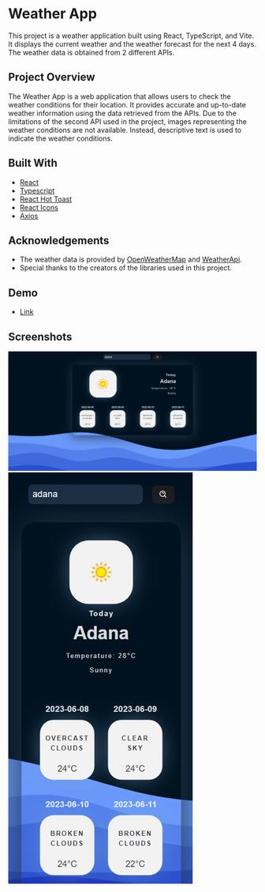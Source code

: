 # Weather App

This project is a weather application built using React, TypeScript, and Vite. It displays the current weather and the weather forecast for the next 4 days. The weather data is obtained from 2 different APIs.

## Project Overview

The Weather App is a web application that allows users to check the weather conditions for their location. It provides accurate and up-to-date weather information using the data retrieved from the APIs.
Due to the limitations of the second API used in the project, images representing the weather conditions are not available. Instead, descriptive text is used to indicate the weather conditions.

## Built With

- [React](https://reactjs.org)
- [Typescript](https://www.typescriptlang.org/)
- [React Hot Toast](https://github.com/timolins/react-hot-toast)
- [React Icons](https://react-icons.github.io/react-icons/)
- [Axios](https://axios-http.com/)

## Acknowledgements

- The weather data is provided by [OpenWeatherMap](https://openweathermap.org/api) and [WeatherApi](https://www.weatherapi.com/).
- Special thanks to the creators of the libraries used in this project.

## Demo

- [Link](https://weatherappbar2.netlify.app/)

## Screenshots

![Screenshot 1](src/assets/screenshots/1.png)
![Screenshot 2](src/assets/screenshots/2.png)


